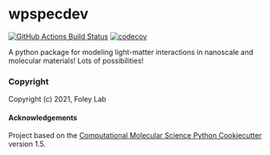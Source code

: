 wpspecdev
==============================
[//]: # (Badges)
[![GitHub Actions Build Status](https://github.com/FoleyLab/wpspecdev/workflows/CI/badge.svg)](https://github.com/FoleyLab/wpspecdev/actions?query=workflow%3ACI)
[![codecov](https://codecov.io/gh/FoleyLab/wpspecdev/branch/master/graph/badge.svg)](https://codecov.io/gh/FoleyLab/wpspecdev/branch/master)

A python package for modeling light-matter interactions in nanoscale and molecular materials!  Lots of possibilities!

### Copyright
Copyright (c) 2021, Foley Lab


#### Acknowledgements
Project based on the 
[Computational Molecular Science Python Cookiecutter](https://github.com/molssi/cookiecutter-cms) version 1.5.
